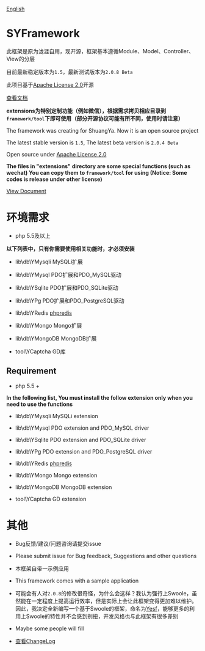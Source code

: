 [English](README_en.md)

# SYFramework

此框架是原为泷涯自用，现开源，框架基本遵循Module、Model、Controller、View的分层

目前最新稳定版本为`1.5`，最新测试版本为`2.0.8 Beta`

此项目基于[Apache License 2.0](http://opensource.org/licenses/Apache-2.0)开源

[查看文档](http://framework.sylibs.com)

**extensions为特别定制功能（例如微信），根据需求拷贝相应目录到`framework/tool`下即可使用（部分开源协议可能有所不同，使用时请注意）**

The framework was creating for ShuangYa. Now it is an open source project

The latest stable version is `1.5`, The latest beta version is `2.0.4 Beta`

Open source under [Apache License 2.0](http://opensource.org/licenses/Apache-2.0)

**The files in "extensions" directory are some special functions (such as wechat) You can copy them to `framework/tool` for using (Notice: Some codes is release under other license)**

[View Document](http://framework.sylibs.com)

# 环境需求

* php 5.5及以上

**以下列表中，只有你需要使用相关功能时，才必须安装**

* lib\db\YMysqli MySQLi扩展

* lib\db\YMysql PDO扩展和PDO_MySQL驱动

* lib\db\YSqlite PDO扩展和PDO_SQLite驱动

* lib\db\YPg PDO扩展和PDO_PostgreSQL驱动

* lib\db\YRedis [phpredis](https://github.com/phpredis/phpredis)

* lib\db\YMongo Mongo扩展

* lib\db\YMongoDB MongoDB扩展

* tool\YCaptcha GD库

## Requirement

* php 5.5 +

**In the following list, You must install the follow extension only when you need to use the functions**

* lib\db\YMysqli MySQLi extension

* lib\db\YMysql PDO extension and PDO_MySQL driver

* lib\db\YSqlite PDO extension and PDO_SQLite driver

* lib\db\YPg PDO extension and PDO_PostgreSQL driver

* lib\db\YRedis [phpredis](https://github.com/phpredis/phpredis)

* lib\db\YMongo Mongo extension

* lib\db\YMongoDB MongoDB extension

* tool\YCaptcha GD extension

# 其他

* Bug反馈/建议/问题咨询请提交issue

* Please submit issue for Bug feedback, Suggestions and other questions

* 本框架自带一示例应用

* This framework comes with a sample application 

* 可能会有人对`2.0.8`的修改很奇怪，为什么会这样？我认为强行上Swoole，虽然能在一定程度上提高运行效率，但是实际上会让此框架变得更加难以维护。因此，我决定全新编写一个基于Swoole的框架，命名为[Yesf](https://git.oschina.net/sy/Yesf)，能够更多的利用上Swoole的特性并不会感到别扭，开发风格也与此框架有很多差别

* Maybe some people will fill 

* [查看ChangeLog](dosc/changelog.md)